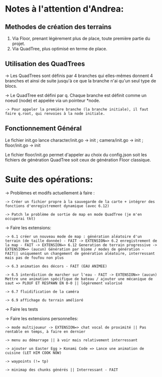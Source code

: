 # Notes à l'attention d'Andrea:

## Methodes de création des terrains
1. Via Floor, prenant légèrement plus de place, toute première partie du projet.
2. Via QuadTree, plus optimisé en terme de place.

## Utilisation des QuadTrees
-> Les QuadTrees sont définis par 4 branches qui elles-mêmes donnent 4 branches et ainsi de suite jusqu'à ce que la branche n'ai qu'un seul type de blocs.

-> Le QuadTree est défini par q. Chaque branche est définit comme un noeud (node) et appelée via un pointeur *node.

    -> Pour appeler la première branche (la branche initiale), il faut faire q.root, qui renvoies à la node initiale.

## Fonctionnement Général
Le fichier init.go lance character/init.go -> init ; camera/init.go -> init ; floor/init.go -> init

Le fichier floor/init.go permet d'appeler au choix du config.json soit les fichiers de génération QuadTree soit ceux de génération Floor classique.



# Suite des opérations:

-> Problèmes et modifs actuellement à faire :
    
    -> Créer un fichier propre à la sauvegarde de la carte + intégrer des fonctions d'enregistrement dynamique (avec 6.12)

    -> Patch le problème de sortie de map en mode QuadTree (je m'en occuperai tkt)

-> Faire les extensions:

    -> 6.1 créer un nouveau mode de map : génération aléatoire d'un terrain (de taille donnée) - FAIT -> EXTENSION=> 6.2 enregistrement de la map - FAIT -> EXTENSION=> 6.12 Generation de terrain progressive -> EXTENSION=> (aucun) Génération par biome / modes de génération - FAIT|| uniquement un changement de génération aléatoire, interressant mais pas de foufou non plus

    -> 6.3 animation des décors - FAIT (EAU ANIMEE)

    -> 6.5 interdiction de marcher sur l'eau - FAIT -> EXTENSION=> (aucun) Mettre une animation spécifique de bateau / ajouter une mécanique de saut => PLOUF ET RESPAWN EN 0-0 || légèrement valorisé

    -> 6.7 fluidification de la caméra

    -> 6.9 affichage du terrain amélioré

-> Faire les tests

-> Faire les extensions personnelles:

    -> mode multijoueur -> EXTENSION=> chat vocal de proximité || Pas rentable en temps, à faire en dernier

    -> menu au démarrage || à voir mais relativement interressant

    -> ajouter un Easter Egg > Konami Code => Lance une animation de cuisine (LET HIM COOK NOW)

    -> waypoints (!= tp)

    -> minimap des chunks générés || Interressant - FAIT